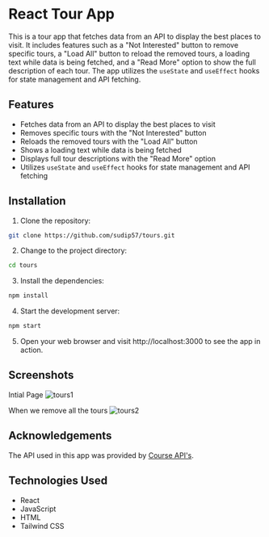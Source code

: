# React Tour App
This is a tour app that fetches data from an API to display the best places to visit. It includes features such as a "Not Interested" button to remove specific tours, a "Load All" button to reload the removed tours, a loading text while data is being fetched, and a "Read More" option to show the full description of each tour. The app utilizes the `useState` and `useEffect` hooks for state management and API fetching.

## Features

- Fetches data from an API to display the best places to visit
- Removes specific tours with the "Not Interested" button
- Reloads the removed tours with the "Load All" button
- Shows a loading text while data is being fetched
- Displays full tour descriptions with the "Read More" option
- Utilizes `useState` and `useEffect` hooks for state management and API fetching

## Installation

1. Clone the repository:
```bash
git clone https://github.com/sudip57/tours.git 
```
2. Change to the project directory:
```bash
cd tours
```
3. Install the dependencies:
```bash
npm install
```
4. Start the development server:
```bash
npm start
```
5. Open your web browser and visit http://localhost:3000 to see the app in action.


## Screenshots
Intial Page
![tours1](https://github.com/sudip57/To-Do-List/assets/79646606/9b913b79-f10c-4dda-9332-da5b29cfac5f)

When we remove all the tours
![tours2](https://github.com/sudip57/To-Do-List/assets/79646606/b368921d-1c2e-4399-bdff-9a2b4f6bfe72)

## Acknowledgements
The API used in this app was provided by [Course API's](https://course-api.com/).



## Technologies Used

- React
- JavaScript
- HTML
- Tailwind CSS
